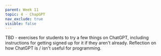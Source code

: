```yaml
---
parent: Week 11
topic: 4 - ChapGPT
nav_exclude: true
visible: false
---
```


TBD - exercises for students to try a few things on ChatGPT, including instructions for getting signed up for it if they aren't already. Reflection on how ChatGPT is / isn't useful for programming.